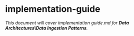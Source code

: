 # implementation-guide

_This document will cover implementation guide.md for **Data Architectures\Data Ingestion Patterns**._
